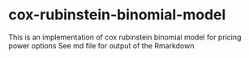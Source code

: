 # cox-rubinstein-binomial-model
This is an implementation of cox rubinstein binomial model for pricing power options
See md file for output of the Rmarkdown
